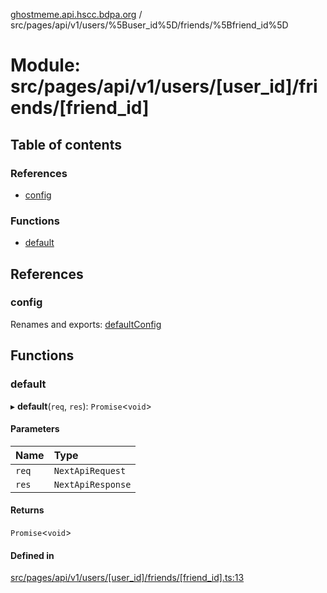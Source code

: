 [ghostmeme.api.hscc.bdpa.org](../README.md) / src/pages/api/v1/users/%5Buser_id%5D/friends/%5Bfriend_id%5D

# Module: src/pages/api/v1/users/[user\_id]/friends/[friend\_id]

## Table of contents

### References

- [config](src_pages_api_v1_users__user_id__friends__friend_id_.md#config)

### Functions

- [default](src_pages_api_v1_users__user_id__friends__friend_id_.md#default)

## References

### config

Renames and exports: [defaultConfig](src_backend_middleware.md#defaultconfig)

## Functions

### default

▸ **default**(`req`, `res`): `Promise`<`void`\>

#### Parameters

| Name | Type |
| :------ | :------ |
| `req` | `NextApiRequest` |
| `res` | `NextApiResponse` |

#### Returns

`Promise`<`void`\>

#### Defined in

[src/pages/api/v1/users/[user_id]/friends/[friend_id].ts:13](https://github.com/nhscc/ghostmeme.api.hscc.bdpa.org/blob/b50e614/src/pages/api/v1/users/[user_id]/friends/[friend_id].ts#L13)
